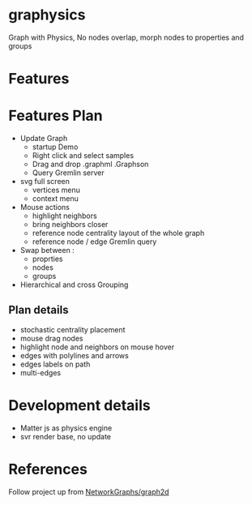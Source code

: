 # graphysics
Graph with Physics, No nodes overlap, morph nodes to properties and groups

# Features

# Features Plan
* Update Graph
  * startup Demo
  * Right click and select samples
  * Drag and drop .graphml .Graphson
  * Query Gremlin server
* svg full screen
  * vertices menu
  * context menu
* Mouse actions
  * highlight neighbors
  * bring neighbors closer
  * reference node centrality layout of the whole graph
  * reference node / edge Gremlin query
* Swap between :
  * proprties
  * nodes
  * groups
* Hierarchical and cross Grouping

## Plan details
* stochastic centrality placement
* mouse drag nodes
* highlight node and neighbors on mouse hover
* edges with polylines and arrows
* edges labels on path
* multi-edges

# Development details
* Matter js as physics engine
* svr render base, no update

# References
Follow project up from [NetworkGraphs/graph2d](https://github.com/NetworkGraphs/graph2d)
